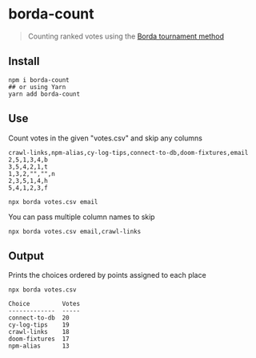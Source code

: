 # borda-count
> Counting ranked votes using the [Borda tournament method](https://en.wikipedia.org/wiki/Borda_count)

## Install

```
npm i borda-count
## or using Yarn
yarn add borda-count
```

## Use

Count votes in the given "votes.csv" and skip any columns

```
crawl-links,npm-alias,cy-log-tips,connect-to-db,doom-fixtures,email
2,5,1,3,4,b
3,5,4,2,1,t
1,3,2,"","",n
2,3,5,1,4,h
5,4,1,2,3,f
```

```
npx borda votes.csv email
```

You can pass multiple column names to skip

```
npx borda votes.csv email,crawl-links
```

## Output

Prints the choices ordered by points assigned to each place

```
npx borda votes.csv

Choice         Votes
-------------  -----
connect-to-db  20
cy-log-tips    19
crawl-links    18
doom-fixtures  17
npm-alias      13
```
